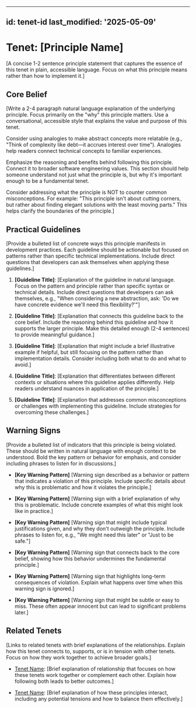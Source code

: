______________________________________________________________________

## id: tenet-id last_modified: '2025-05-09'

<!-- Template instructions:
- The id must be kebab-case, matching the filename without .md extension
- last_modified must be in ISO format (YYYY-MM-DD) with single quotes
- Replace all placeholders enclosed in brackets [] with your content
- Remove these comments in the final document
-->

# Tenet: \[Principle Name\]

\[A concise 1-2 sentence principle statement that captures the essence of this tenet in
plain, accessible language. Focus on what this principle means rather than how to
implement it.\]

## Core Belief

\[Write a 2-4 paragraph natural language explanation of the underlying principle. Focus
primarily on the "why" this principle matters. Use a conversational, accessible style
that explains the value and purpose of this tenet.

Consider using analogies to make abstract concepts more relatable (e.g., "Think of
complexity like debt—it accrues interest over time"). Analogies help readers connect
technical concepts to familiar experiences.

Emphasize the reasoning and benefits behind following this principle. Connect it to
broader software engineering values. This section should help someone understand not
just what the principle is, but why it's important enough to be a fundamental tenet.

Consider addressing what the principle is NOT to counter common misconceptions. For
example: "This principle isn't about cutting corners, but rather about finding elegant
solutions with the least moving parts." This helps clarify the boundaries of the
principle.\]

## Practical Guidelines

\[Provide a bulleted list of concrete ways this principle manifests in development
practices. Each guideline should be actionable but focused on patterns rather than
specific technical implementations. Include direct questions that developers can ask
themselves when applying these guidelines.\]

1. **\[Guideline Title\]**: \[Explanation of the guideline in natural language. Focus on
   the pattern and principle rather than specific syntax or technical details. Include
   direct questions that developers can ask themselves, e.g., "When considering a new
   abstraction, ask: 'Do we have concrete evidence we'll need this flexibility?'"\]

1. **\[Guideline Title\]**: \[Explanation that connects this guideline back to the core
   belief. Include the reasoning behind this guideline and how it supports the larger
   principle. Make this detailed enough (2-4 sentences) to provide meaningful
   guidance.\]

1. **\[Guideline Title\]**: \[Explanation that might include a brief illustrative
   example if helpful, but still focusing on the pattern rather than implementation
   details. Consider including both what to do and what to avoid.\]

1. **\[Guideline Title\]**: \[Explanation that differentiates between different contexts
   or situations where this guideline applies differently. Help readers understand
   nuances in application of the principle.\]

1. **\[Guideline Title\]**: \[Explanation that addresses common misconceptions or
   challenges with implementing this guideline. Include strategies for overcoming these
   challenges.\]

## Warning Signs

\[Provide a bulleted list of indicators that this principle is being violated. These
should be written in natural language with enough context to be understood. Bold the key
pattern or behavior for emphasis, and consider including phrases to listen for in
discussions.\]

- **\[Key Warning Pattern\]** \[Warning sign described as a behavior or pattern that
  indicates a violation of this principle. Include specific details about why this is
  problematic and how it violates the principle.\]

- **\[Key Warning Pattern\]** \[Warning sign with a brief explanation of why this is
  problematic. Include concrete examples of what this might look like in practice.\]

- **\[Key Warning Pattern\]** \[Warning sign that might include typical justifications
  given, and why they don't outweigh the principle. Include phrases to listen for, e.g.,
  "We might need this later" or "Just to be safe."\]

- **\[Key Warning Pattern\]** \[Warning sign that connects back to the core belief,
  showing how this behavior undermines the fundamental principle.\]

- **\[Key Warning Pattern\]** \[Warning sign that highlights long-term consequences of
  violation. Explain what happens over time when this warning sign is ignored.\]

- **\[Key Warning Pattern\]** \[Warning sign that might be subtle or easy to miss. These
  often appear innocent but can lead to significant problems later.\]

## Related Tenets

\[Links to related tenets with brief explanations of the relationships. Explain how this
tenet connects to, supports, or is in tension with other tenets. Focus on how they work
together to achieve broader goals.\]

- [Tenet Name](tenet-filename.md): \[Brief explanation of relationship that focuses on
  how these tenets work together or complement each other. Explain how following both
  leads to better outcomes.\]

- [Tenet Name](tenet-filename.md): \[Brief explanation of how these principles interact,
  including any potential tensions and how to balance them effectively.\]
